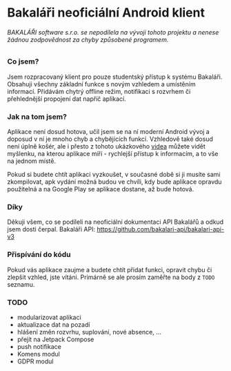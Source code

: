 # Bakaláři neoficiální Android klient

###### BAKALÁŘI software s.r.o. se nepodílela na vývoji tohoto projektu a nenese žádnou zodpovědnost za chyby způsobené programem.

### Co jsem?

Jsem rozpracovaný klient pro pouze studentský přístup k systému Bakaláři. Obsahuji všechny základní
funkce s novým vzhledem a umístěním informací. Přidávám chytrý offline režim, notifikaci s rozvrhem
či přehlednější propojení dat napříč aplikací.

### Jak na tom jsem?

Aplikace není dosud hotova, učil jsem se na ní moderní Android vývoj a doposud v ní je mnoho chyb a
chybějících funkcí. Vzhledově také dosud není úplně košér, ale i přesto z tohoto
ukázkového [videa](https://youtu.be/OYf0iPSldJA) můžete vidět myšlenku, na kterou aplikace míří -
rychlejší přístup k informacím, a to vše na jednom místě.

Pokud si budete chtít aplikaci vyzkoušet, v současné době si ji musíte sami zkompilovat, apk vydání
možná budou ve chvíli, kdy bude aplikace opravdu použitelná a na Google Play se aplikace dostane, až
bude hotová.

### Díky

Děkuji všem, co se podíleli na neoficiální dokumentaci API Bakalářů a odkud jsem dosti čerpal.
Bakaláři API: https://github.com/bakalari-api/bakalari-api-v3

### Přispívání do kódu

Pokud vás aplikace zaujme a budete chtít přidat funkci, opravit chybu či zlepšit vzhled, jste
vítáni. Primárně se ale prosím zaměřte na body z `TODO` seznamu.

### TODO

- modularizovat aplikaci
- aktualizace dat na pozadí
- hlášení změn rozvrhu, suplování, nové absence, ...
- přejít na Jetpack Compose
- push notifikace
- Komens modul
- GDPR modul